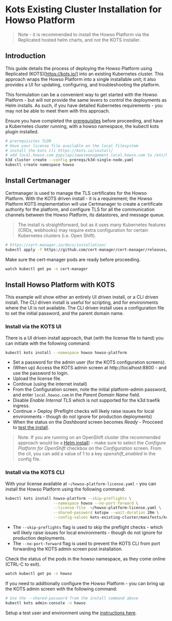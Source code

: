 # Kots Existing Cluster Installation for Howso Platform 

> Note - it is recommended to install the Howso Platform via the Replicated hosted helm charts, and not the KOTS installer.

## Introduction
This guide details the process of deploying the Howso Platform using Replicated (KOTS)[https://kots.io/] into an existing Kubernetes cluster.  This approach wraps the Howso Platform into a single installable unit; it also provides a UI for updating, configuring, and troubleshooting the platform. 

This formulation can be a convenient way to get started with the Howso Platform - but will not provide the same levers to control the deployments as Helm installs.  As such, if you have detailed Kubernetes requirements - you may not be able to meet them with this approach. 

Ensure you have completed the [prerequisites](../prereqs/README.md) before proceeding, and have a Kubernetes cluster running, with a howso namespace, the kubectl kots plugin installed.

```sh
# prerequisites TLDR
# Have your license file available on the local filesystem 
# install the kots cli https://kots.io/install/
# add local.howso.com pypi|api|www|management.local.howso.com to /etc/hosts 
k3d cluster create --config prereqs/k3d-single-node.yaml
kubectl create namespace howso
```

## Install Certmanager

Certmanager is used to manage the TLS certificates for the Howso Platform.  With the KOTS driven install - it is a requirement; the Howso Platform KOTS implementation will use Certmanager to create a certificate authority for the platform, and configure TLS for all the communication channels between the Howso Platform, its datastores, and message queue. 

> The install is straightforward, but as it uses many Kubernetes features (CRDs, webhooks) may require extra configuration for certain Kubernetes clusters (i.e. Open Shift).  

```sh
# https://cert-manager.io/docs/installation/ 
kubectl apply -f https://github.com/cert-manager/cert-manager/releases/download/v1.13.3/cert-manager.yaml
```

Make sure the cert-manager pods are ready before proceeding.  
```sh
watch kubectl get po -n cert-manager
```

## Install Howso Platform with KOTS 

This example will show either an entirely UI driven install, or a CLI driven install.  The CLI driven install is useful for scripting, and for environments where the UI is not available.  The CLI driven install uses a configuration file to set the initial password, and the parent domain name.


### Install via the KOTS UI

There is a UI driven install approach, that (with the license file to hand) you can initiate with the following command: 

```sh
kubectl kots install --namespace howso howso-platform
```

- Set a password for the admin user (for the KOTS configuration screens).  
- (When up) Access the KOTS admin screen at http://localhost:8800 - and use the password to login.
- Upload the license file.
- Continue (using the internet install)
- From the Configuration screen, note the initial platform-admin password, and enter `local.howso.com` in the _Parent Domain Name_ field.
- Disable _Enable Internal TLS_ which is not supported for the k3d traefik ingress.
- Continue > Deploy (Preflight checks will likely raise issues for local environments - though do not ignore for production deployments)
- When the status on the _Dashboard_ screen becomes _Ready_ - Procceed to [test the install](../common/README.md#login-to-the-howso-platform).

> Note. If you are running on an OpenShift cluster (the recommended approach would be a [Helm install](../helm-openshift/README.md)) - make sure to select the _Configure Platform for OpenShift_ checkbox on the _Configuration_ screen.  From the cli, you can add a value of 1 to a key _openshift_enabled_ in the config file.

### Install via the KOTS CLI

With your license available at `~/howso-platform-license.yaml` - you can install the Howso Platform using the following command:

```sh
kubectl kots install howso-platform --skip-preflights \
                     --namespace howso --no-port-forward \
                     --license-file  ~/howso-platform-license.yaml \
                     --shared-password kotspw --wait-duration 20m \
                     --config-values kots-existing-cluster/manifests/kots-howso-platform.yaml
```

- The `--skip-preflights` flag is used to skip the preflight checks - which will likely raise issues for local environments - though do not ignore for production deployments.
- The `--no-port-forward` flag is used to prevent the KOTS CLI from port forwarding the KOTS admin screen post installation.

Check the status of the pods in the howso namespace, as they come online (CTRL-C to exit).
```sh
watch kubectl get po -n howso
```

If you need to additionally configure the Howso Platform - you can bring up the KOTS admin screen with the following command:

```sh
# Use the --shared-password from the install command above
kubectl kots admin-console -n howso
```

Setup a test user and environment using the [instructions here](../common/README.md#login-to-the-howso-platform).